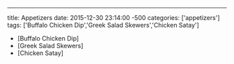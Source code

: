 ---
title: Appetizers
date: 2015-12-30 23:14:00 -500
categories: ['appetizers']
tags: ['Buffalo Chicken Dip','Greek Salad Skewers','Chicken Satay']

-   [Buffalo Chicken Dip]
-   [Greek Salad Skewers]
-   [Chicken Satay]

